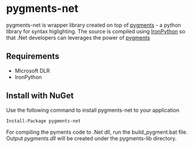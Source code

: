 pygments-net
============

pygments-net is wrapper library created on top of [pygments](http://pygments.org) - a python library for syntax higlighting. The source is compiled using [IronPython](http://ironpython.net) so that .Net developers can leverages the power of [pygments](http://pygments.org)

Requirements
------------

 * Microsoft DLR
 * IronPython
 
 
Install with NuGet
------------------
Use the following command to install pygments-net to your application

    Install-Package pygments-net



For compiling the pyments code to .Net dll, run the build_pygment.bat file. Output *pygments.dll* will be created under the pygments-lib directory.
 
 



